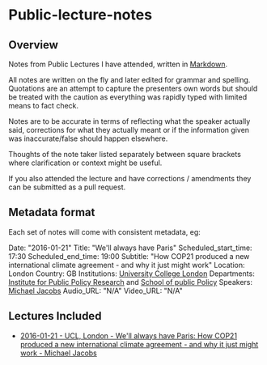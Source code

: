 # Public-lecture-notes

## Overview
Notes from Public Lectures I have attended, written in [Markdown](https://daringfireball.net/projects/markdown/).

All notes are written on the fly and later edited for grammar and spelling.
Quotations are an attempt to capture the presenters own words but should be treated with the caution as everything was rapidly typed with limited means to fact check.

Notes are to be accurate in terms of reflecting what the speaker actually said, corrections for what they actually meant or if the information given was inaccurate/false should happen elsewhere.

Thoughts of the note taker listed separately between square brackets where clarification or context might be useful.

If you also attended the lecture and have corrections / amendments they can be submitted as a pull request.

## Metadata format
Each set of notes will come with consistent metadata, eg:

Date: "2016-01-21"
Title: "We'll always have Paris"
Scheduled_start_time: 17:30
Scheduled_end_time: 19:00
Subtitle: "How COP21 produced a new international climate agreement - and why it just might work"
Location: London
Country: GB
Institutions: [University College London](https://www.ucl.ac.uk/)
Departments: [Institute for Public Policy Research](https://www.ucl.ac.uk/public-policy) and [School of public Policy](https://www.ucl.ac.uk/public-policy)
Speakers: [Michael Jacobs](http://www.michaeljacobs.org/)
Audio_URL: "N/A"
Video_URL: "N/A"

## Lectures Included

- [2016-01-21 - UCL, London - We'll always have Paris: How COP21 produced a new international climate agreement - and why it just might work - Michael Jacobs](https://gist.github.com/huwd/b830ea4d236c549aa481)
